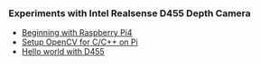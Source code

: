 ### Experiments with Intel Realsense D455 Depth Camera
- [Beginning with Raspberry Pi4](https://github.com/Shaxpy/Raspberry-Pi4)
- [Setup OpenCV for C/C++ on Pi](https://github.com/Shaxpy/Intel_Realsense_D455/tree/master/OpenCV_cpp)
- [Hello world with D455](https://github.com/Shaxpy/Intel_Realsense_D455/tree/master/Testing/intel)
